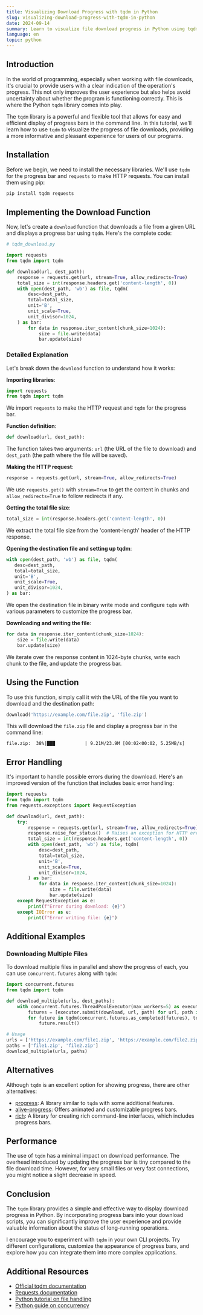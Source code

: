 ```yaml
---
title: Visualizing Download Progress with tqdm in Python
slug: visualizing-download-progress-with-tqdm-in-python
date: 2024-09-14
summary: Learn to visualize file download progress in Python using tqdm. This tutorial covers basic implementation, error handling, and advanced techniques for improving user experience in CLI applications.
language: en
topic: python
---
```


## Introduction

In the world of programming, especially when working with file downloads, it's crucial to provide users with a clear indication of the operation's progress. This not only improves the user experience but also helps avoid uncertainty about whether the program is functioning correctly. This is where the Python `tqdm` library comes into play.

The `tqdm` library is a powerful and flexible tool that allows for easy and efficient display of progress bars in the command line. In this tutorial, we'll learn how to use `tqdm` to visualize the progress of file downloads, providing a more informative and pleasant experience for users of our programs.

## Installation

Before we begin, we need to install the necessary libraries. We'll use `tqdm` for the progress bar and `requests` to make HTTP requests. You can install them using pip:

```bash
pip install tqdm requests
```

## Implementing the Download Function

Now, let's create a `download` function that downloads a file from a given URL and displays a progress bar using `tqdm`. Here's the complete code:

```python
# tqdm_download.py

import requests
from tqdm import tqdm

def download(url, dest_path):
    response = requests.get(url, stream=True, allow_redirects=True)
    total_size = int(response.headers.get('content-length', 0))
    with open(dest_path, 'wb') as file, tqdm(
        desc=dest_path,
        total=total_size,
        unit='B',
        unit_scale=True,
        unit_divisor=1024,
    ) as bar:
        for data in response.iter_content(chunk_size=1024):
            size = file.write(data)
            bar.update(size)
```

### Detailed Explanation

Let's break down the `download` function to understand how it works:

**Importing libraries**: 


```python
import requests
from tqdm import tqdm
```

We import `requests` to make the HTTP request and `tqdm` for the progress bar.

**Function definition**:


```python
def download(url, dest_path):
```

The function takes two arguments: `url` (the URL of the file to download) and `dest_path` (the path where the file will be saved).

**Making the HTTP request**:


```python
response = requests.get(url, stream=True, allow_redirects=True)
```

We use `requests.get()` with `stream=True` to get the content in chunks and `allow_redirects=True` to follow redirects if any.

**Getting the total file size**:

  
```python
total_size = int(response.headers.get('content-length', 0))
```

We extract the total file size from the 'content-length' header of the HTTP response.

**Opening the destination file and setting up tqdm**:


```python
with open(dest_path, 'wb') as file, tqdm(
   desc=dest_path,
   total=total_size,
   unit='B',
   unit_scale=True,
   unit_divisor=1024,
) as bar:
```

We open the destination file in binary write mode and configure `tqdm` with various parameters to customize the progress bar.

**Downloading and writing the file**:


```python
for data in response.iter_content(chunk_size=1024):
    size = file.write(data)
    bar.update(size)
```

We iterate over the response content in 1024-byte chunks, write each chunk to the file, and update the progress bar.

## Using the Function

To use this function, simply call it with the URL of the file you want to download and the destination path:

```python
download('https://example.com/file.zip', 'file.zip')
```

This will download the `file.zip` file and display a progress bar in the command line:

```
file.zip:  38%|███           | 9.21M/23.9M [00:02<00:02, 5.25MB/s]
```

## Error Handling

It's important to handle possible errors during the download. Here's an improved version of the function that includes basic error handling:

```python
import requests
from tqdm import tqdm
from requests.exceptions import RequestException

def download(url, dest_path):
    try:
        response = requests.get(url, stream=True, allow_redirects=True)
        response.raise_for_status()  # Raises an exception for HTTP error status codes
        total_size = int(response.headers.get('content-length', 0))
        with open(dest_path, 'wb') as file, tqdm(
            desc=dest_path,
            total=total_size,
            unit='B',
            unit_scale=True,
            unit_divisor=1024,
        ) as bar:
            for data in response.iter_content(chunk_size=1024):
                size = file.write(data)
                bar.update(size)
    except RequestException as e:
        print(f"Error during download: {e}")
    except IOError as e:
        print(f"Error writing file: {e}")
```

## Additional Examples

### Downloading Multiple Files

To download multiple files in parallel and show the progress of each, you can use `concurrent.futures` along with `tqdm`:

```python
import concurrent.futures
from tqdm import tqdm

def download_multiple(urls, dest_paths):
    with concurrent.futures.ThreadPoolExecutor(max_workers=5) as executor:
        futures = [executor.submit(download, url, path) for url, path in zip(urls, dest_paths)]
        for future in tqdm(concurrent.futures.as_completed(futures), total=len(futures), desc="Total Progress"):
            future.result()

# Usage
urls = ['https://example.com/file1.zip', 'https://example.com/file2.zip']
paths = ['file1.zip', 'file2.zip']
download_multiple(urls, paths)
```

## Alternatives

Although `tqdm` is an excellent option for showing progress, there are other alternatives:

- [progress](https://github.com/verigak/progress/): A library similar to `tqdm` with some additional features.
- [alive-progress](https://github.com/rsalmei/alive-progress): Offers animated and customizable progress bars.
- [rich](https://github.com/Textualize/rich): A library for creating rich command-line interfaces, which includes progress bars.

## Performance

The use of `tqdm` has a minimal impact on download performance. The overhead introduced by updating the progress bar is tiny compared to the file download time. However, for very small files or very fast connections, you might notice a slight decrease in speed.

## Conclusion

The `tqdm` library provides a simple and effective way to display download progress in Python. By incorporating progress bars into your download scripts, you can significantly improve the user experience and provide valuable information about the status of long-running operations.

I encourage you to experiment with `tqdm` in your own CLI projects. Try different configurations, customize the appearance of progress bars, and explore how you can integrate them into more complex applications.

## Additional Resources

- [Official tqdm documentation](https://github.com/tqdm/tqdm)
- [Requests documentation](https://docs.python-requests.org/en/latest/)
- [Python tutorial on file handling](https://docs.python.org/3/tutorial/inputoutput.html#reading-and-writing-files)
- [Python guide on concurrency](https://docs.python.org/3/library/concurrency.html)
